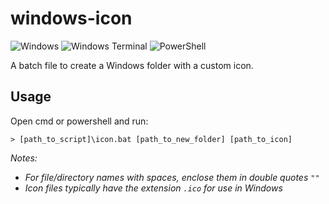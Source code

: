 # windows-icon

![Windows](https://img.shields.io/badge/Windows-0078D6?style=for-the-badge&logo=windows&logoColor=white)
![Windows Terminal](https://img.shields.io/static/v1?logo=windowsterminal&style=for-the-badge&message=CMD&label=&color=4D4D4D)
![PowerShell](https://img.shields.io/badge/PowerShell-%235391FE.svg?style=for-the-badge&logo=powershell&logoColor=white)

A batch file to create a Windows folder with a custom icon.

## Usage

Open cmd or powershell and run:
```
> [path_to_script]\icon.bat [path_to_new_folder] [path_to_icon]
```

_Notes:_
- _For file/directory names with spaces, enclose them in double quotes `""`_
- _Icon files typically have the extension `.ico` for use in Windows_

